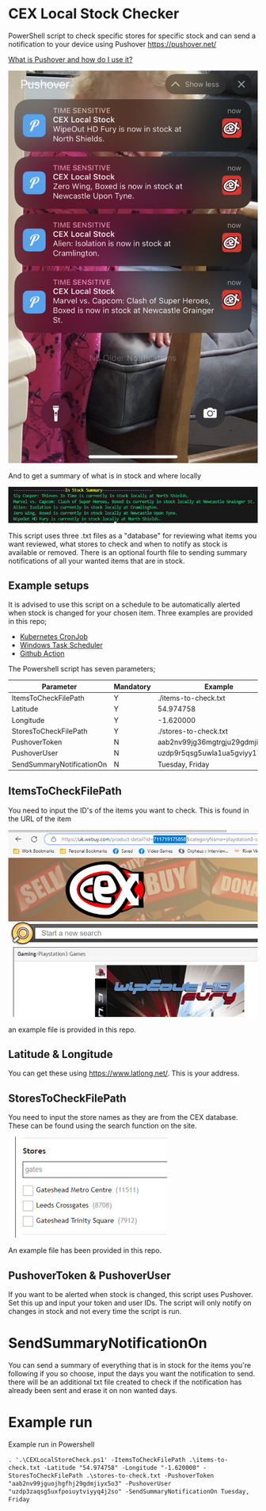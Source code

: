 # CEX Local Stock Checker
PowerShell script to check specific stores for specific stock and can send a notification to your device using Pushover
https://pushover.net/

[What is Pushover and how do I use it?](https://support.pushover.net/i7-what-is-pushover-and-how-do-i-use-it)

![Screenshot of notifications](repo-images/image-4.png)

And to get a summary of what is in stock and where locally

![summary of what is currently in stock](repo-images/image-2.png)

This script uses three .txt files as a "database" for reviewing what items you want reviewed, what stores to check and when to notify as stock is available or removed. There is an optional fourth file to sending summary notifications of all your wanted items that are in stock.

## Example setups
It is advised to use this script on a schedule to be automatically alerted when stock is changed for your chosen item. Three examples are provided in this repo;

- [Kubernetes CronJob](kubernetes-deployments/cex-local-store-checker.yml)
- [Windows Task Scheduler](windows-task-scheduler-example/CEXLocalStoreCheck.xml)
- [Github Action](.github/workflows/stockcheck.yml)

The Powershell script has seven parameters;

|  Parameter | Mandatory  |  Example | Notes  |   
|---|---|---|---|
|  ItemsToCheckFilePath |  Y |  ./items-to-check.txt |   |   
|  Latitude | Y  | 54.974758  | https://www.latlong.net/  |   
|  Longitude | Y  | -1.620000  | https://www.latlong.net/  |   
|  StoresToCheckFilePath | Y  |  ./stores-to-check.txt |   |   
|  PushoverToken | N  | aab2nv99jg36mgtrgju29gdmji768o3  | https://pushover.net  |   
|  PushoverUser |  N |  uzdp9r5qsg5uwla1ua5gviyy17j2so |  https://pushover.net |   
|  SendSummaryNotificationOn |  N |  Tuesday, Friday | |   



## ItemsToCheckFilePath
You need to input the ID's of the items you want to check. This is found in the URL of the item

![example of where to get the ID of the product](repo-images/image.png) 

an example file is provided in this repo.

## Latitude & Longitude
You can get these using https://www.latlong.net/. This is your address. 

## StoresToCheckFilePath
You need to input the store names as they are from the CEX database. These can be found using the search function on the site.

![screenshot of the store names on the CEX site](repo-images/image-1.png)

An example file has been provided in this repo.

## PushoverToken & PushoverUser
If you want to be alerted when stock is changed, this script uses Pushover. Set this up and input your token and user IDs. The script will only notify on changes in stock and not every time the script is run.

# SendSummaryNotificationOn
You can send a summary of everything that is in stock for the items you're following if you so choose, input the days you want the notification to send. there will be an additional txt file created to check if the notification has already been sent and erase it on non wanted days.

# Example run
Example run in Powershell

```pwsh
. '.\CEXLocalStoreCheck.ps1' -ItemsToCheckFilePath .\items-to-check.txt -Latitude "54.974758" -Longitude "-1.620000" -StoresToCheckFilePath .\stores-to-check.txt -PushoverToken "aab2nv99jguojhgfhj29gdmjiyx5o3" -PushoverUser "uzdp3zaqsg5uxfpoiuytviyyq4j2so" -SendSummaryNotificationOn Tuesday, Friday 
```
